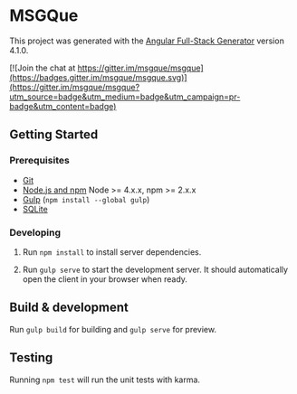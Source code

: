 # MSGQue

This project was generated with the [Angular Full-Stack Generator](https://github.com/DaftMonk/generator-angular-fullstack) version 4.1.0.

[![Join the chat at https://gitter.im/msgque/msgque](https://badges.gitter.im/msgque/msgque.svg)](https://gitter.im/msgque/msgque?utm_source=badge&utm_medium=badge&utm_campaign=pr-badge&utm_content=badge)

## Getting Started

### Prerequisites

- [Git](https://git-scm.com/)
- [Node.js and npm](nodejs.org) Node >= 4.x.x, npm >= 2.x.x
- [Gulp](http://gulpjs.com/) (`npm install --global gulp`)
- [SQLite](https://www.sqlite.org/quickstart.html)

### Developing

1. Run `npm install` to install server dependencies.

2. Run `gulp serve` to start the development server. It should automatically open the client in your browser when ready.

## Build & development

Run `gulp build` for building and `gulp serve` for preview.

## Testing

Running `npm test` will run the unit tests with karma.

